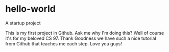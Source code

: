 # hello-world
A startup project

This is my first project in Github. Ask me why I'm doing this? Well of course it's for my beloved CS 97.
Thank Goodness we have such a nice tutorial from Github that teaches me each step. Love you guys!
